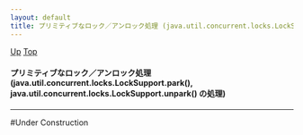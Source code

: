 ```yaml
---
layout: default
title: プリミティブなロック／アンロック処理 (java.util.concurrent.locks.LockSupport.park(), java.util.concurrent.locks.LockSupport.unpark() の処理)  
---
```

[Up](no1IkYYOWe.html) [Top](../index.html)

#### プリミティブなロック／アンロック処理 (java.util.concurrent.locks.LockSupport.park(), java.util.concurrent.locks.LockSupport.unpark() の処理)  

--- 
#Under Construction





